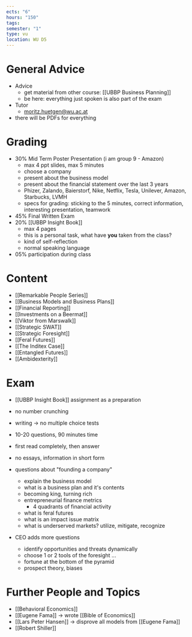 ```yaml
---
ects: "6"
hours: "150"
tags: 
semester: "1"
type: vu
location: WU D5
---
```

# General Advice
- Advice
	- get material from other course: [[UBBP Business Planning]]
	- be here: everything just spoken is also part of the exam
- Tutor
	- moritz.huetgen@wu.ac.at
- there will be PDFs for everything
# Grading
- 30% Mid Term Poster Presentation (i am group 9 - Amazon)
	- max 4 ppt slides, max 5 minutes
	- choose a company
	- present about the business model
	- present about the financial statement over the last 3 years
	- Phizer, Zalando, Baierstorf, Nike, Netflix, Tesla, Unilever, Amazon, Starbucks, LVMH
	- specs for grading: sticking to the 5 minutes, correct information, interesting presentation, teamwork
- 45% Final Written Exam 
- 20% [[UBBP Insight Book]]
	- max 4 pages
	- this is a personal task, what have **you** taken from the class?
	- kind of self-reflection 
	- normal speaking language
- 05% participation during class
# Content
- [[Remarkable People Series]]
- [[Business Models and Business Plans]]
- [[Financial Reporting]]
- [[Investments on a Beermat]]
- [[Viktor from Marswalk]]
- [[Strategic SWAT]]
- [[Strategic Foresight]]
- [[Feral Futures]]
- [[The Inditex Case]]
- [[Entangled Futures]]
- [[Ambidexterity]]

# Exam
- [[UBBP Insight Book]] assignment as a preparation
- no number crunching
- writing -> no multiple choice tests
- 10-20 questions, 90 minutes time
- first read completely, then answer
- no essays, information in short form

- questions about "founding a company"
	- explain the business model
	- what is a business plan and it's contents
	- becoming king, turning rich
	- entrepreneurial finance metrics
		- 4 quadrants of financial activity
	- what is feral futures
	- what is an impact issue matrix
	- what is underserved markets? utilize, mitigate, recognize
- CEO adds more questions
	- identify opportunities and threats dynamically
	- choose 1 or 2 tools of the foresight ...
	- fortune at the bottom of the pyramid
	- prospect theory, biases

# Further People and Topics
- [[Behavioral Economics]]
- [[Eugene Fama]] -> wrote [[Bible of Economics]]
- [[Lars Peter Hansen]] -> disprove all models from [[Eugene Fama]]
- [[Robert Shiller]]